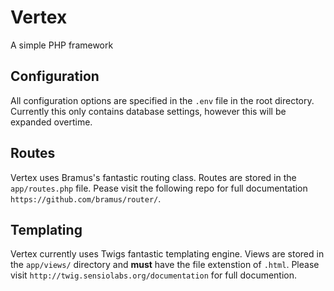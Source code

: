 # Vertex
A simple PHP framework

## Configuration
All configuration options are specified in the `.env` file in the root directory. Currently this only contains database settings, however this will be expanded overtime.

## Routes
Vertex uses Bramus's fantastic routing class. Routes are stored in the `app/routes.php` file. Pease visit the following repo for full documentation  `https://github.com/bramus/router/`.

## Templating
Vertex currently uses Twigs fantastic templating engine. Views are stored in the `app/views/` directory and **must** have the file extenstion of `.html`. Please visit `http://twig.sensiolabs.org/documentation` for full documention.
